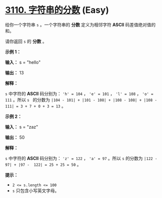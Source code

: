 # [3110. 字符串的分数][link] (Easy)

[link]: https://leetcode.cn/contest/biweekly-contest-128/problems/score-of-a-string/

给你一个字符串 `s` 。一个字符串的 **分数** 定义为相邻字符 **ASCII** 码差值绝对值的和。

请你返回 `s` 的 **分数** 。

**示例 1：**

**输入：** s = "hello"

**输出：** 13

**解释：**

`s` 中字符的 **ASCII** 码分别为： `'h' = 104` ， `'e' = 101` ， `'l' = 108` ， `'o' = 111` 。所以 `s
` 的分数为 `|104 - 101| + |101 - 108| + |108 - 108| + |108 - 111| = 3 + 7 + 0 + 3 = 13` 。

**示例 2：**

**输入：** s = "zaz"

**输出：** 50

**解释：**

`s` 中字符的 **ASCII** 码分别为： `'z' = 122` ， `'a' = 97` 。所以 `s` 的分数为 `|122 - 97| + |97 - 
122| = 25 + 25 = 50` 。

**提示：**

- `2 <= s.length <= 100`
- `s` 只包含小写英文字母。
